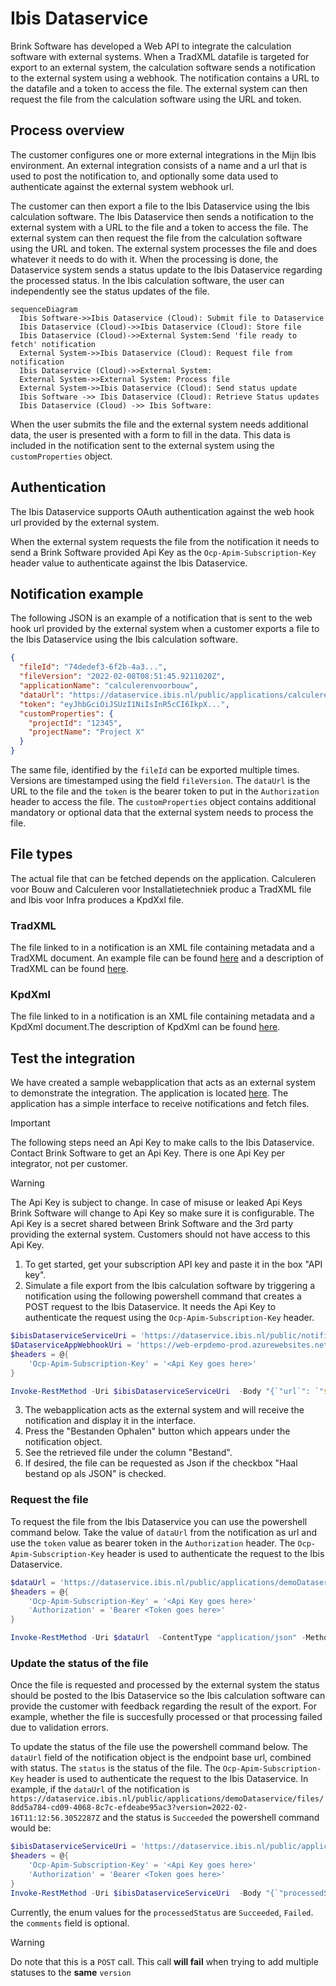 # Ibis Dataservice

Brink Software has developed a Web API to integrate the calculation software with external systems. When a TradXML datafile is targeted for export to an external system, the calculation software sends a notification to the external system using a webhook. The notification contains a URL to the datafile and a token to access the file. The external system can then request the file from the calculation software using the URL and token.

## Process overview

The customer configures one or more external integrations in the Mijn Ibis environment. An external integration consists of a name and a url that is used to post the notification to, and optionally some data used to authenticate against the external system webhook url.

The customer can then export a file to the Ibis Dataservice using the Ibis calculation software. The Ibis Dataservice then sends a notification to the external system with a URL to the file and a token to access the file. The external system can then request the file from the calculation software using the URL and token. The external system processes the file and does whatever it needs to do with it. When the processing is done, the Dataservice system sends a status update to the Ibis Dataservice regarding the processed status. 
In the Ibis calculation software, the user can independently see the status updates of the file.

```mermaid
sequenceDiagram
  Ibis Software->>Ibis Dataservice (Cloud): Submit file to Dataservice
  Ibis Dataservice (Cloud)->>Ibis Dataservice (Cloud): Store file
  Ibis Dataservice (Cloud)->>External System:Send 'file ready to fetch' notification
  External System->>Ibis Dataservice (Cloud): Request file from notification
  Ibis Dataservice (Cloud)->>External System: 
  External System->>External System: Process file
  External System->>Ibis Dataservice (Cloud): Send status update
  Ibis Software ->> Ibis Dataservice (Cloud): Retrieve Status updates
  Ibis Dataservice (Cloud) ->> Ibis Software: 
```

When the user submits the file and the external system needs additional data, the user is presented with a form to fill in the data. This data is included in the notification sent to the external system using the `customProperties` object.

## Authentication

The Ibis Dataservice supports OAuth authentication against the web hook url provided by the external system.

When the external system requests the file from the notification it needs to send a Brink Software provided Api Key as the `Ocp-Apim-Subscription-Key` header value to authenticate against the Ibis Dataservice.

## Notification example

The following JSON is an example of a notification that is sent to the web hook url provided by the external system when a customer exports a file to the Ibis Dataservice using the Ibis calculation software.

```json
{ 
  "fileId": "74dedef3-6f2b-4a3...",
  "fileVersion": "2022-02-08T08:51:45.9211020Z",
  "applicationName": "calculerenvoorbouw",
  "dataUrl": "https://dataservice.ibis.nl/public/applications/calculerenvoorbouw/files/1e45-65gt-5656?version=2022-02-08T08:51:45.9211020Z", 
  "token": "eyJhbGciOiJSUzI1NiIsInR5cCI6IkpX...",
  "customProperties": {
    "projectId": "12345",
    "projectName": "Project X"
  }
}
```

The same file, identified by the `fileId` can be exported multiple times. Versions are timestamped using the field `fileVersion`. The `dataUrl` is the URL to the file and the `token` is the bearer token to put in the `Authorization` header to access the file. The `customProperties` object contains additional mandatory or optional data that the external system needs to process the file.

## File types

The actual file that can be fetched depends on the application. Calculeren voor Bouw and Calculeren voor Installatietechniek produc a TradXML file and Ibis voor Infra produces a KpdXxl file. 

### TradXML

The file linked to in a notification is an XML file containing metadata and a TradXML document. An example file can be found [here](Files/demo.xml?raw=1) and a description of TradXML can be found [here](Files/TradXML1-3.pdf?raw=1). 

### KpdXml

The file linked to in a notification is an XML file containing metadata and a KpdXml document.The description of KpdXml can be found [here](https://ibisvoorinfra.ibis.nl/help/index.html?beschrijving-kpdxml.html). 

## Test the integration

We have created a sample webapplication that acts as an external system to demonstrate the integration. The application is located [here](https://web-erpdemo-prod.azurewebsites.net/). The application has a simple interface to receive notifications and fetch files.

> [!IMPORTANT]  
> The following steps need an Api Key to make calls to the Ibis Dataservice. Contact Brink Software to get an Api Key. There is one Api Key per integrator, not per customer.

> [!WARNING]  
> The Api Key is subject to change. In case of misuse or leaked Api Keys Brink Software will change to Api Key so make sure it is configurable. The Api Key is a secret shared between Brink Software and the 3rd party providing the external system. Customers should not have access to this Api Key.

1. To get started, get your subscription API key and paste it in the box "API key".
2. Simulate a file export from the Ibis calculation software by triggering a notification using the following powershell command that creates a POST request to the Ibis Dataservice. It needs the Api Key to authenticate the request using the `Ocp-Apim-Subscription-Key` header.

```powershell
$ibisDataserviceServiceUri = 'https://dataservice.ibis.nl/public/notification'
$DataserviceAppWebhookUri = 'https://web-erpdemo-prod.azurewebsites.net/notifications'
$headers = @{
    'Ocp-Apim-Subscription-Key' = '<Api Key goes here>'
}

Invoke-RestMethod -Uri $ibisDataserviceServiceUri  -Body "{`"url`": `"${DataserviceAppWebhookUri}`", `"customProperties`": { `"key`" : `"value`" }}" -ContentType "application/json" -Method Post -Headers $headers
```

3. The webapplication acts as the external system and will receive the notification and display it in the interface.
4. Press the "Bestanden Ophalen" button which appears under the notification object.
5. See the retrieved file under the column "Bestand".
6. If desired, the file can be requested as Json if the checkbox "Haal bestand op als JSON" is checked.

### Request the file

To request the file from the Ibis Dataservice you can use the powershell command below. Take the value of `dataUrl` from the notification as url and use the `token` value as bearer token in the `Authorization` header. The `Ocp-Apim-Subscription-Key` header is used to authenticate the request to the Ibis Dataservice.

```powershell
$dataUrl = 'https://dataservice.ibis.nl/public/applications/demoDataservice/files/8dd5a784-cd09-4068-8c7c-efdeabe95ac3?version=2022-02-16T11:12:56.3052287Z'
$headers = @{
    'Ocp-Apim-Subscription-Key' = '<Api Key goes here>'
    'Authorization' = 'Bearer <Token goes here>'
}

Invoke-RestMethod -Uri $dataUrl  -ContentType "application/json" -Method Get -Headers $headers -OutFile file.xml
```

### Update the status of the file

Once the file is requested and processed by the external system the status should be posted to the Ibis Dataservice so the Ibis calculation software can provide the customer with feedback regarding the result of the export. For example, whether the file is succesfully processed or that processing failed due to validation errors.

To update the status of the file use the powershell command below. The `dataUrl` field of the notification object is the endpoint base url, combined with status. The `status` is the status of the file. The `Ocp-Apim-Subscription-Key` header is used to authenticate the request to the Ibis Dataservice.
In example, if the `dataUrl` of the notification is `https://dataservice.ibis.nl/public/applications/demoDataservice/files/8dd5a784-cd09-4068-8c7c-efdeabe95ac3?version=2022-02-16T11:12:56.3052287Z` and the status is `Succeeded` the powershell command would be:

```powershell
$ibisDataserviceServiceUri = 'https://dataservice.ibis.nl/public/applications/demoDataservice/files/8dd5a784-cd09-4068-8c7c-efdeabe95ac3/status?version=2022-02-16T11:12:56.3052287Z'
$headers = @{
    'Ocp-Apim-Subscription-Key' = '<Api Key goes here>'
    'Authorization' = 'Bearer <Token goes here>'
}
Invoke-RestMethod -Uri $ibisDataserviceServiceUri  -Body "{`"processedStatus`": `"Succeeded`", `"comments`" : `"some comment`"  }" -ContentType "application/json" -Method Post -Headers $headers
```
Currently, the enum values for the `processedStatus` are `Succeeded`, `Failed`. the `comments` field is optional.

> [!WARNING]
> Do note that this is a `POST` call. This call **will fail** when trying to add multiple statuses to the __same__ `version`
